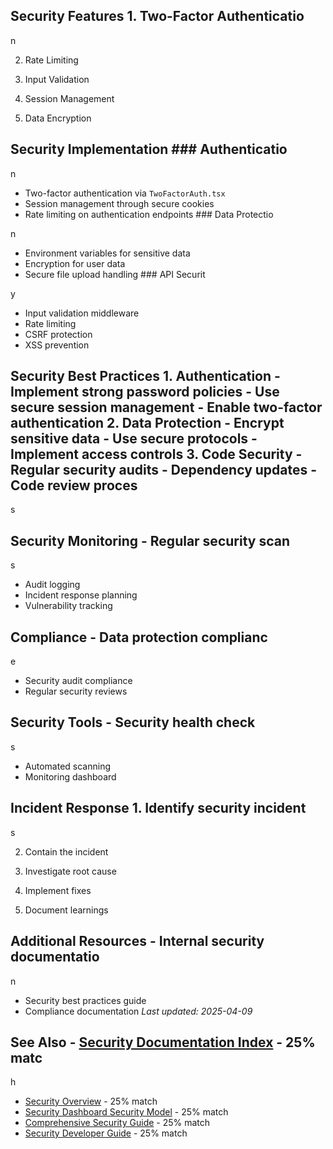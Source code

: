 ## Security Features 1. Two-Factor Authenticatio

n

2. Rate Limiting

3. Input Validation

4. Session Management

5. Data Encryption

## Security Implementation ### Authenticatio

n

- Two-factor authentication via `TwoFactorAuth.tsx`
- Session management through secure cookies
- Rate limiting on authentication endpoints ### Data Protectio

n
- Environment variables for sensitive data
- Encryption for user data
- Secure file upload handling ### API Securit

y
- Input validation middleware
- Rate limiting
- CSRF protection
- XSS prevention

## Security Best Practices 1. **Authentication** - Implement strong password policies - Use secure session management - Enable two-factor authentication 2. **Data Protection** - Encrypt sensitive data - Use secure protocols - Implement access controls 3. **Code Security** - Regular security audits - Dependency updates - Code review proces

s

## Security Monitoring - Regular security scan

s

- Audit logging
- Incident response planning
- Vulnerability tracking

## Compliance - Data protection complianc

e

- Security audit compliance
- Regular security reviews

## Security Tools - Security health check

s

- Automated scanning
- Monitoring dashboard

## Incident Response 1. Identify security incident

s

2. Contain the incident

3. Investigate root cause

4. Implement fixes

5. Document learnings

## Additional Resources - Internal security documentatio

n

- Security best practices guide
- Compliance documentation *Last updated: 2025-04-09*

## See Also - [Security Documentation Index](SECURITY-INDEX.md) - 25% matc

h

- [Security Overview](security/SECURITY.md) - 25% match
- [Security Dashboard Security Model](security/admin/architecture/dashboard_security_model.md) - 25% match
- [Comprehensive Security Guide](security/consolidated-security-guide.md) - 25% match
- [Security Developer Guide](security/developer-security-guide.md) - 25% match